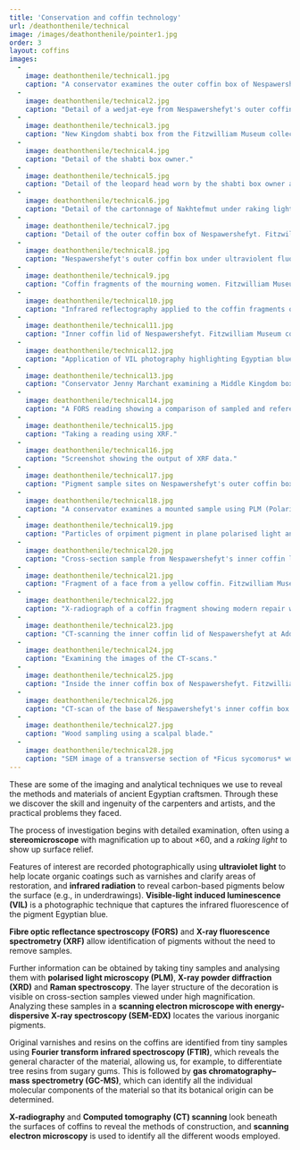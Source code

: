 ```yaml
---
title: 'Conservation and coffin technology'
url: /deathonthenile/technical
image: /images/deathonthenile/pointer1.jpg
order: 3
layout: coffins
images:
  -
    image: deathonthenile/technical1.jpg
    caption: "A conservator examines the outer coffin box of Nespawershefyt with a stereomicroscope. Fitzwilliam Museum collection: E.1.1822." 
  -
    image: deathonthenile/technical2.jpg
    caption: "Detail of a wedjat-eye from Nespawershefyt's outer coffin box viewed under magnification."
  -
    image: deathonthenile/technical3.jpg
    caption: "New Kingdom shabti box from the Fitzwilliam Museum collection: E.205.1932." 
  -
    image: deathonthenile/technical4.jpg
    caption: "Detail of the shabti box owner."
  -
    image: deathonthenile/technical5.jpg
    caption: "Detail of the leopard head worn by the shabti box owner at x30 magnification."
  -
    image: deathonthenile/technical6.jpg
    caption: "Detail of the cartonnage of Nakhtefmut under raking light. Fitzwilliam Museum collection: E.64.1896."
  -
    image: deathonthenile/technical7.jpg
    caption: "Detail of the outer coffin box of Nespawershefyt. Fitzwilliam Museum collection: E.1.1822."
  -
    image: deathonthenile/technical8.jpg
    caption: "Nespawershefyt's outer coffin box under ultraviolent fluorescence light."
  -
    image: deathonthenile/technical9.jpg
    caption: "Coffin fragments of the mourning women. Fitzwilliam Museum collection: E.283.1900."
  -
    image: deathonthenile/technical10.jpg
    caption: "Infrared reflectography applied to the coffin fragments of the mourning women."
  -
    image: deathonthenile/technical11.jpg
    caption: "Inner coffin lid of Nespawershefyt. Fitzwilliam Museum collection: E.1.1822."
  -
    image: deathonthenile/technical12.jpg
    caption: "Application of VIL photography highlighting Egyptian blue pigment on the inner coffin lid of Nespawershefyt".
  -
    image: deathonthenile/technical13.jpg
    caption: "Conservator Jenny Marchant examining a Middle Kingdom box coffin using FORS."
  -
    image: deathonthenile/technical14.jpg
    caption: "A FORS reading showing a comparison of sampled and reference spectra."
  -
    image: deathonthenile/technical15.jpg
    caption: "Taking a reading using XRF."
  -
    image: deathonthenile/technical16.jpg
    caption: "Screenshot showing the output of XRF data."
  -
    image: deathonthenile/technical17.jpg
    caption: "Pigment sample sites on Nespawershefyt's outer coffin box. Fitzwilliam Museum collection: E.1.1822."
  -
    image: deathonthenile/technical18.jpg
    caption: "A conservator examines a mounted sample using PLM (Polarised Light Microscopy)."
  -
    image: deathonthenile/technical19.jpg
    caption: "Particles of orpiment pigment in plane polarised light and cross polarised light."
  -
    image: deathonthenile/technical20.jpg
    caption: "Cross-section sample from Nespawershefyt's inner coffin lid."
  -
    image: deathonthenile/technical21.jpg
    caption: "Fragment of a face from a yellow coffin. Fitzwilliam Museum collection: E.GA.507.1947."
  -
    image: deathonthenile/technical22.jpg
    caption: "X-radiograph of a coffin fragment showing modern repair work in the form of metal nails in the chin."
  - 
    image: deathonthenile/technical23.jpg
    caption: "CT-scanning the inner coffin lid of Nespawershefyt at Addenbrookes Hospital."
  -
    image: deathonthenile/technical24.jpg
    caption: "Examining the images of the CT-scans."
  -
    image: deathonthenile/technical25.jpg
    caption: "Inside the inner coffin box of Nespawershefyt. Fitzwilliam Museum collection: E.1.1822."
  -
    image: deathonthenile/technical26.jpg
    caption: "CT-scan of the base of Nespawershefyt's inner coffin box showing mortise and tenon joints."
  -
    image: deathonthenile/technical27.jpg
    caption: "Wood sampling using a scalpal blade."
  -
    image: deathonthenile/technical28.jpg
    caption: "SEM image of a transverse section of *Ficus sycomorus* wood. Copyright Caroline Cartwright: British Museum."
---
```


These are some of the imaging and analytical techniques we use to reveal the methods and materials of ancient Egyptian craftsmen. Through these we discover the skill and ingenuity of the carpenters and artists, and the practical problems they faced.

The process of investigation begins with detailed examination, often using a **stereomicroscope** with magnification up to about ×60, and a *raking light* to show up surface relief.

Features of interest are recorded photographically using **ultraviolet light** to help locate organic coatings such as varnishes and clarify areas of restoration, and **infrared radiation** to reveal carbon-based pigments below the surface (e.g., in underdrawings). **Visible-light induced luminescence (VIL)** is a photographic technique that captures the infrared fluorescence of the pigment Egyptian blue.

**Fibre optic reflectance spectroscopy (FORS)** and **X-ray fluorescence spectrometry (XRF)** allow identification of pigments without the need to remove samples.

Further information can be obtained by taking tiny samples and analysing them with **polarised light microscopy (PLM)**, **X-ray powder diffraction (XRD)** and **Raman spectroscopy**. The layer structure of the decoration is visible on cross-section samples viewed under high magnification. Analyzing these samples in a **scanning electron microscope with energy-dispersive X-ray spectroscopy (SEM-EDX)** locates the various inorganic pigments.

Original varnishes and resins on the coffins are identified from tiny samples using **Fourier transform infrared spectroscopy (FTIR)**, which reveals the general character of the material, allowing us, for example, to differentiate tree resins from sugary gums. This is followed by **gas chromatography–mass spectrometry (GC-MS)**, which can identify all the individual molecular components of the material so that its botanical origin can be determined.

**X-radiography** and **Computed tomography (CT) scanning** look beneath the surfaces of coffins to reveal the methods of construction, and **scanning electron microscopy** is used to identify all the different woods employed.

